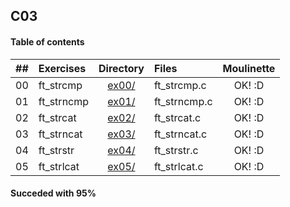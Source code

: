 ## C03

#### Table of contents

|  ##  |Exercises 	       |	                        Directory   	                        |	Files             | Moulinette |
|:----:|:----------------------|:----------------------------------------------------------------------:|:------------------------|:----------:|
|  00  |ft_strcmp              |[ex00/](https://github.com/somedevv/42-C-Piscine/tree/master/C03/ex00)| ft_strcmp.c	            |     OK! :D     |
|  01  |ft_strncmp             |[ex01/](https://github.com/somedevv/42-C-Piscine/tree/master/C03/ex01)|ft_strncmp.c		   	      |     OK! :D     |
|  02  |ft_strcat        |[ex02/](https://github.com/somedevv/42-C-Piscine/tree/master/C03/ex02)|ft_strcat.c	      |     OK! :D     |
|  03  |ft_strncat      |[ex03/](https://github.com/somedevv/42-C-Piscine/tree/master/C03/ex03)|ft_strncat.c	    |     OK! :D     |
|  04  |ft_strstr| [ex04/](https://github.com/somedevv/42-C-Piscine/tree/master/C03/ex04)|ft_strstr.c|     OK! :D     |
|  05  |ft_strlcat        | [ex05/](https://github.com/somedevv/42-C-Piscine/tree/master/C03/ex05)|ft_strlcat.c	    	|     OK! :D     |

#### Succeded with 95%
